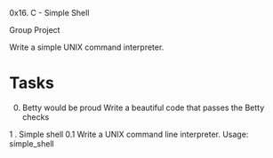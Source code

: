 0x16. C - Simple Shell

Group Project

Write a simple UNIX command interpreter.

# Tasks

0. Betty would be proud
Write a beautiful code that passes the Betty checks

1 . Simple shell 0.1
Write a UNIX command line interpreter.
Usage: simple_shell
